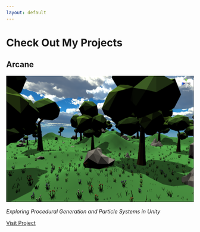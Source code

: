 ```yaml
---
layout: default
---
```


# Check Out My Projects



## Arcane

![Arcane](/media/AlivePic.PNG)

_Exploring Procedural Generation and Particle Systems in Unity_

[Visit Project](./arcane)


